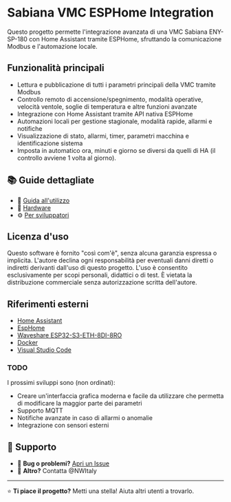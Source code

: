 # Sabiana VMC ESPHome Integration

Questo progetto permette l'integrazione avanzata di una VMC Sabiana ENY-SP-180 
con Home Assistant tramite ESPHome, sfruttando la comunicazione Modbus e 
l'automazione locale.

## Funzionalità principali
- Lettura e pubblicazione di tutti i parametri principali della VMC tramite Modbus
- Controllo remoto di accensione/spegnimento, modalità operative, velocità ventole, 
  soglie di temperatura e altre funzioni avanzate
- Integrazione con Home Assistant tramite API nativa ESPHome
- Automazioni locali per gestione stagionale, modalità rapide, allarmi e notifiche
- Visualizzazione di stato, allarmi, timer, parametri macchina e identificazione sistema
- Imposta in automatico ora, minuti e giorno se diversi da quelli di HA (il controllo avviene 1 volta al giorno).

## 📚 Guide dettagliate
- 📖 [Guida all'utilizzo](docs/INSTALLATION.md)
- 🔧 [Hardware](docs/HARDWARE_GUIDE.md)
- ⚙️ [Per sviluppatori](docs/TECHNICAL_DETAILS.md)

## Licenza d'uso
Questo software è fornito "così com'è", senza alcuna garanzia espressa o implicita.
L'autore declina ogni responsabilità per eventuali danni diretti o indiretti derivanti dall'uso di questo progetto. L'uso è consentito esclusivamente per scopi personali, didattici o di test.
È vietata la distribuzione commerciale senza autorizzazione scritta dell'autore.

## Riferimenti esterni
- [Home Assistant](https://www.home-assistant.io/)
- [EspHome](https://esphome.io/)
- [Waveshare ESP32-S3-ETH-8DI-8RO](https://www.waveshare.com/wiki/ESP32-S3-ETH-8DI-8RO#Onboard_Resources)
- [Docker](https://www.docker.com/)
- [Visual Studio Code](https://code.visualstudio.com/)

### TODO
I prossimi sviluppi sono (non ordinati):
- Creare un'interfaccia grafica moderna e facile da utilizzare che permetta di modificare la maggior parte dei parametri
- Supporto MQTT
- Notifiche avanzate in caso di allarmi o anomalie
- Integrazione con sensori esterni

## 💬 Supporto

- 🐛 **Bug o problemi?** [Apri un Issue](../../issues)
- 📧 **Altro?** Contatta @NWItaly

---
⭐ **Ti piace il progetto?** Metti una stella! Aiuta altri utenti a trovarlo.